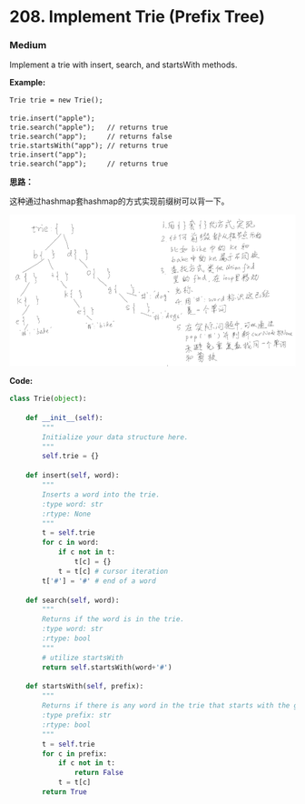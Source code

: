 # 208. Implement Trie (Prefix Tree)
### Medium

Implement a trie with insert, search, and startsWith methods.

**Example:**

```
Trie trie = new Trie();

trie.insert("apple");
trie.search("apple");   // returns true
trie.search("app");     // returns false
trie.startsWith("app"); // returns true
trie.insert("app");   
trie.search("app");     // returns true
```

**思路：**

这种通过hashmap套hashmap的方式实现前缀树可以背一下。

![pic](https://github.com/monocosmo/Leetcode/blob/master/Note_pics/lc208.PNG)

**Code:**
```python
class Trie(object):

    def __init__(self):
        """
        Initialize your data structure here.
        """
        self.trie = {}

    def insert(self, word):
        """
        Inserts a word into the trie.
        :type word: str
        :rtype: None
        """
        t = self.trie
        for c in word:
            if c not in t:
                t[c] = {}
            t = t[c] # cursor iteration
        t['#'] = '#' # end of a word

    def search(self, word):
        """
        Returns if the word is in the trie.
        :type word: str
        :rtype: bool
        """
        # utilize startsWith
        return self.startsWith(word+'#')

    def startsWith(self, prefix):
        """
        Returns if there is any word in the trie that starts with the given prefix.
        :type prefix: str
        :rtype: bool
        """
        t = self.trie
        for c in prefix:
            if c not in t:
                return False
            t = t[c]
        return True
```
